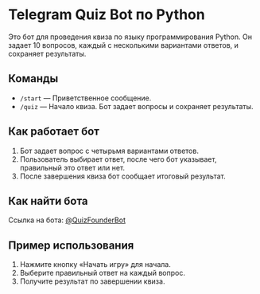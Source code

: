 # Telegram Quiz Bot по Python

Это бот для проведения квиза по языку программирования Python. Он задает 10 вопросов, каждый с несколькими вариантами ответов, и сохраняет результаты.

## Команды
- `/start` — Приветственное сообщение.
- `/quiz` — Начало квиза. Бот задает вопросы и сохраняет результаты.

## Как работает бот
1. Бот задает вопрос с четырьмя вариантами ответов.
2. Пользователь выбирает ответ, после чего бот указывает, правильный это ответ или нет.
3. После завершения квиза бот сообщает итоговый результат.

## Как найти бота
Ссылка на бота: [@QuizFounderBot](t.me/QuizFounderBot)

## Пример использования
1. Нажмите кнопку «Начать игру» для начала.
2. Выберите правильный ответ на каждый вопрос.
3. Получите результат по завершении квиза.
